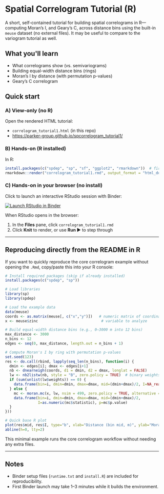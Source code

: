 # Spatial Correlogram Tutorial (R)

A short, self-contained tutorial for building spatial correlograms in R—computing Moran’s I, and Geary’s C, across distance bins using the built-in `meuse` dataset (no external files). It may be useful to compare to the variogram tutorial as well. 

## What you'll learn
- What correlograms show (vs. semivariograms)
- Building equal-width distance bins (rings)
- Moran’s I by distance (with permutation p-values)
- Geary’s C correlogram

## Quick start

### A) View-only (no R)
Open the rendered HTML tutorial:
- `correlogram_tutorial1.html` (in this repo)
- https://parker-group.github.io/spcorrelogram_tutorial1/

### B) Hands-on (R installed)
In R:
```r
install.packages(c("spdep", "sp", "sf", "ggplot2", "rmarkdown"))  # first time
rmarkdown::render("correlogram_tutorial1.rmd", output_format = "html_document")
```

### C) Hands-on in your browser (no install)
Click to launch an interactive RStudio session with Binder:

[![Launch RStudio in Binder](https://mybinder.org/badge_logo.svg)](https://mybinder.org/v2/gh/parker-group/spcorrelogram_tutorial1/HEAD?urlpath=rstudio)

When RStudio opens in the browser:
1. In the **Files** pane, click `correlogram_tutorial1.rmd`
2. Click **Knit** to render, or use **Run ▶** to step through

---

## Reproducing directly from the README in R
If you want to quickly reproduce the core correlogram example without opening the `.Rmd`, copy/paste this into your R console:
```r
# Install required packages (skip if already installed)
install.packages(c("spdep", "sp"))

# Load libraries
library(sp)
library(spdep)

# Load the example data
data(meuse)
coords <- as.matrix(meuse[, c("x","y")])   # numeric matrix of coordinates
x <- meuse$zinc                             # variable to analyze

# Build equal-width distance bins (e.g., 0–3000 m into 12 bins)
max_distance <- 3000
n_bins <- 12
edges <- seq(0, max_distance, length.out = n_bins + 1)

# Compute Moran's I by ring with permutation p-values
set.seed(123)
res <- do.call(rbind, lapply(seq_len(n_bins), function(i) {
  dmin <- edges[i]; dmax <- edges[i+1]
  nb <- dnearneigh(coords, d1 = dmin, d2 = dmax, longlat = FALSE)
  lw <- nb2listw(nb, style = "B", zero.policy = TRUE)  # binary weights
  if (sum(unlist(lw$weights)) == 0) {
    data.frame(bin=i, dmin=dmin, dmax=dmax, mid=(dmin+dmax)/2, I=NA_real_, p=NA_real_)
  } else {
    mc <- moran.mc(x, lw, nsim = 499, zero.policy = TRUE, alternative = "two.sided")
    data.frame(bin=i, dmin=dmin, dmax=dmax, mid=(dmin+dmax)/2,
               I=as.numeric(mc$statistic), p=mc$p.value)
  }
}))

# Quick base R plot
plot(res$mid, res$I, type="b", xlab="Distance (bin mid, m)", ylab="Moran's I")
abline(h=0, lty=2)
```
This minimal example runs the core correlogram workflow without needing any extra files.

---

## Notes
- Binder setup files (`runtime.txt` and `install.R`) are included for reproducibility.
- First Binder launch may take 1–3 minutes while it builds the environment.
